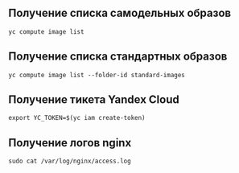 ## Получение списка самодельных образов
```yc compute image list```

## Получение списка стандартных образов
```yc compute image list --folder-id standard-images```

## Получение тикета Yandex Cloud
```export YC_TOKEN=$(yc iam create-token)```

## Получение логов nginx
```sudo cat /var/log/nginx/access.log```

